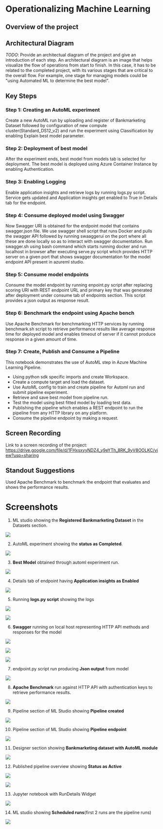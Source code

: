 # Operationalizing Machine Learning

## Overview of the project

## Architectural Diagram
*TODO*: Provide an architectual diagram of the project and give an introduction of each step. An architectural diagram is an image that helps visualize the flow of operations from start to finish. In this case, it has to be related to the completed project, with its various stages that are critical to the overall flow. For example, one stage for managing models could be "using Automated ML to determine the best model". 

## Key Steps

### Step 1: Creating an AutoML experiment
Create a new AutoML run by uploading and register of Bankmarketing Dataset followed by configuration of new compute cluster(Standard_DS12_v2) and run the experiment using Classification by enabling Explain best model parameter.

### Step 2: Deployment of best model
After the experiment ends, best model from models tab is selected for deployment. The best model is deployed using Azure Container Instance by enabling Authentication.

### Step 3: Enabling Logging
Enable application insights and retrieve logs by running logs.py script. Service gets updated and Application insights get enabled to True in Details tab for the endpoint.

### Step 4: Consume deployed model using Swagger
Now Swagger URI is obtained for the endpoint model that contains swagger.json file. We use swagger shell script that runs Docker and pulls the swagger API followed by running swaaggerui on the port where all these are done locally so as to interact with swagger documentation. Run swagger.sh using bash command which starts running docker and run localhost in browser after executing serve.py script which provides HTTP server on a given port that shows swagger documentation for the model endpoint API present in azureml studio.

### Step 5: Consume model endpoints
Consume the model endpoint by running enpoint.py script after replacing scoring URI with REST endpoint URL and primary key that was generated after deployment under consume tab of endpoints section. This script provides a json output as response result. 

### Step 6: Benchmark the endpoint using Apache bench
Use Apache Benchmark for benchmarking HTTP services by running benchmark.sh script to retrieve performance results like average response time for deployed model and enables timeout of server if it cannot produce response in a given amount of time.

### Step 7: Create, Publish and Consume a Pipeline
This notebook demonstrates the use of AutoML step in Azure Machine Learning Pipeline.
* Using python sdk specific imports and create Workspace.
* Create a compute target and load the dataset.
* Use AutoML config to train and create pipeline for Automl run and submit pipeline experiment.
* Retrieve and save best model from pipeline run.
* Test the model using best fitted model by loading test data.
* Publishing the pipeline which enables a REST endpoint to run the pipeline from any HTTP library on any platform.
* Consume the pipeline endpoint by making a request.


## Screen Recording
Link to a screen recording of the project: https://drive.google.com/file/d/1FHxsxyyNDZ4_y9eYTh_8RK_9yV8OOLKC/view?usp=sharing

## Standout Suggestions
Used Apache Benchmark to benchmark the endpoint that evaluates and shows the performance results.



# Screenshots

1. ML studio showing the **Registered Bankmarketing Dataset** in the Datasets section.

![](images/screenshot1.png)

2. AutoML experiment showing the **status as Completed**.

![](images/screenshot2.png)

3. **Best Model** obtained through automl experiment run.

![](images/screenshot3.png)

4. Details tab of endpoint having **Application insights as Enabled**

![](images/screenshot4.png)

5. Running **logs.py script** showing the logs 

![](images/screenshot5.png)

![](images/screenshot6.png)

6. **Swagger** running on local host representing HTTP API methods and responses for the model 

![](images/screenshot7.png)

![](images/screenshot8.png)

![](images/screenshot9.png)

7. endpoint.py script run producing **Json output** from model

![](images/screenshot10.png)

8. **Apache Benchmark** run against HTTP API with authentication keys to retrieve performance results.

![](images/screenshot11.png)

9. Pipeline section of ML Studio showing **Pipeline created**

![](images/screenshot12.png)

10. Pipeline section of ML Studio showing **Pipeline endpoint**

![](images/screenshot13.png)

11. Designer section showing **Bankmarketing dataset with AutoML module**

![](images/screenshot14.png)

12. Published pipeline overview showing **Status as Active**

![](images/screenshot15.png)

![](images/screenshot16.png)

13. Jupyter notebook with RunDetails Widget

![](images/screenshot17.png)

14. ML studio showing **Scheduled runs**(first 2 runs are the pipeline runs)

![](images/screenshot18.png)






